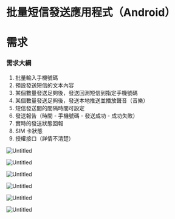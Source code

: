 # 批量短信發送應用程式（Android）

# 需求

### 需求大綱

1. 批量輸入手機號碼
2. 預設發送短信的文本內容
3. 某個數量發送足夠後，發送回測短信到指定手機號碼
4. 某個數量發送足夠後，發送本地推送並播放聲音（音樂）
5. 短信發送間的間隔時間可設定
6. 發送報告（時間 - 手機號碼 - 發送成功 - 成功失敗）
7. 實時的發送狀態回報
8. SIM 卡狀態
9. 授權接口（詳情不清楚）

![Untitled](%E6%89%B9%E9%87%8F%E7%9F%AD%E4%BF%A1%E7%99%BC%E9%80%81%E6%87%89%E7%94%A8%E7%A8%8B%E5%BC%8F%EF%BC%88Android%EF%BC%89%207b376f761de4449f8a8b8cc261f1cf4f/Untitled.png)

![Untitled](%E6%89%B9%E9%87%8F%E7%9F%AD%E4%BF%A1%E7%99%BC%E9%80%81%E6%87%89%E7%94%A8%E7%A8%8B%E5%BC%8F%EF%BC%88Android%EF%BC%89%207b376f761de4449f8a8b8cc261f1cf4f/Untitled%201.png)

![Untitled](%E6%89%B9%E9%87%8F%E7%9F%AD%E4%BF%A1%E7%99%BC%E9%80%81%E6%87%89%E7%94%A8%E7%A8%8B%E5%BC%8F%EF%BC%88Android%EF%BC%89%207b376f761de4449f8a8b8cc261f1cf4f/Untitled%202.png)

![Untitled](%E6%89%B9%E9%87%8F%E7%9F%AD%E4%BF%A1%E7%99%BC%E9%80%81%E6%87%89%E7%94%A8%E7%A8%8B%E5%BC%8F%EF%BC%88Android%EF%BC%89%207b376f761de4449f8a8b8cc261f1cf4f/Untitled%203.png)

![Untitled](%E6%89%B9%E9%87%8F%E7%9F%AD%E4%BF%A1%E7%99%BC%E9%80%81%E6%87%89%E7%94%A8%E7%A8%8B%E5%BC%8F%EF%BC%88Android%EF%BC%89%207b376f761de4449f8a8b8cc261f1cf4f/Untitled%204.png)

![Untitled](%E6%89%B9%E9%87%8F%E7%9F%AD%E4%BF%A1%E7%99%BC%E9%80%81%E6%87%89%E7%94%A8%E7%A8%8B%E5%BC%8F%EF%BC%88Android%EF%BC%89%207b376f761de4449f8a8b8cc261f1cf4f/Untitled%205.png)